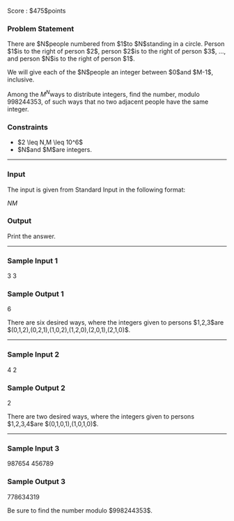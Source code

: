 
<div>

<span>

<span>

<p>
Score : $475$points
</p>

<div>

<section>

### **Problem Statement**

<p>
There are $N$people numbered from $1$to $N$standing in a circle. Person $1$is to the right of person $2$, person $2$is to the right of person $3$, ..., and person $N$is to the right of person $1$.
</p>

<p>
We will give each of the $N$people an integer between $0$and $M-1$, inclusive.

Among the $M^N$ways to distribute integers, find the number, modulo $998244353$, of such ways that no two adjacent people have the same integer.
</p>

</section>

</div>

<div>

<section>

### **Constraints**

<ul>

<li>
$2 \leq N,M \leq 10^6$
</li>

<li>
$N$and $M$are integers.
</li>

</ul>

</section>

</div>

---

<div>

<div>

<section>

### **Input**

<p>
The input is given from Standard Input in the following format:
</p>

<div>

$N$$M$
</div>

</section>

</div>

<div>

<section>

### **Output**

<p>
Print the answer.
</p>

</section>

</div>

</div>

---

<div>

<section>

### **Sample Input 1**

<div>

3 3

</div>

</section>

</div>

<div>

<section>

### **Sample Output 1**

<div>

6

</div>

<p>
There are six desired ways, where the integers given to persons $1,2,3$are $(0,1,2),(0,2,1),(1,0,2),(1,2,0),(2,0,1),(2,1,0)$.
</p>

</section>

</div>

---

<div>

<section>

### **Sample Input 2**

<div>

4 2

</div>

</section>

</div>

<div>

<section>

### **Sample Output 2**

<div>

2

</div>

<p>
There are two desired ways, where the integers given to persons $1,2,3,4$are $(0,1,0,1),(1,0,1,0)$.
</p>

</section>

</div>

---

<div>

<section>

### **Sample Input 3**

<div>

987654 456789

</div>

</section>

</div>

<div>

<section>

### **Sample Output 3**

<div>

778634319

</div>

<p>
Be sure to find the number modulo $998244353$.
</p>

</section>

</div>

</span>

</span>

</div>
